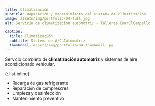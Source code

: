 ```yaml
---
title: Climatización
subtitle: Reparación y mantenimiento del sistema de climatización
image: assets/img/portfolio/04-full.jpg
alt: Servicio de climatización automotriz - Talleres EmarElCampello

caption:
  title: Climatización
  subtitle: Sistema de A/C Automotriz
  thumbnail: assets/img/portfolio/04-thumbnail.jpg
---
```

Servicio completo de **climatización automotriz** y sistemas de aire acondicionado vehicular.

{:.list-inline}
- Recarga de gas refrigerante
- Reparación de compresores
- Limpieza y desinfección
- Mantenimiento preventivo

